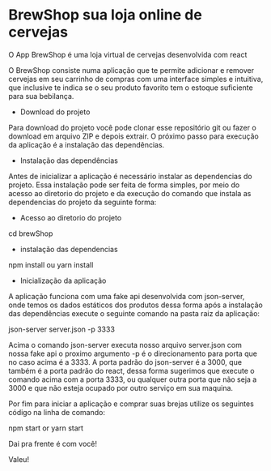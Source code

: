 # BrewShop sua loja online de cervejas

O App BrewShop é uma loja virtual de cervejas desenvolvida com react

O BrewShop consiste numa aplicação que te permite adicionar e remover cervejas em seu carrinho de compras com uma interface simples e intuitiva, que inclusive te indica se o seu produto favorito tem o estoque suficiente para sua bebilança.

- Download do projeto

Para download do projeto você pode clonar esse repositório git ou fazer o download em arquivo ZIP e depois extrair. O próximo passo para execução da aplicação é a instalação das dependências.

- Instalação das dependências

Antes de inicializar a aplicação é necessário instalar as dependencias do projeto. Essa instalação pode ser feita de forma simples, por meio do acesso ao diretorio do projeto e da execução do comando que instala as dependencias do projeto da seguinte forma:

- Acesso ao diretorio do projeto

cd brewShop

- instalação das dependencias

npm install ou yarn install

- Inicialização da aplicação

A aplicação funciona com uma fake api desenvolvida com json-server, onde temos os dados estáticos dos produtos dessa forma após a instalação das dependências execute o seguinte comando na pasta raiz da aplicação:

json-server server.json -p 3333

Acima o comando json-server executa nosso arquivo server.json com nossa fake api o proximo argumento -p é o direcionamento para porta que no caso acima é a 3333. A porta padrão do json-server é a 3000, que também é a porta padrão do react, dessa forma sugerimos que execute o comando acima com a porta 3333, ou qualquer outra porta que não seja a 3000 e que não esteja ocupado por outro serviço em sua maquina.

Por fim para iniciar a aplicação e comprar suas brejas utilize os seguintes código na linha de comando:

npm start or yarn start

Dai pra frente é com você!

Valeu!
